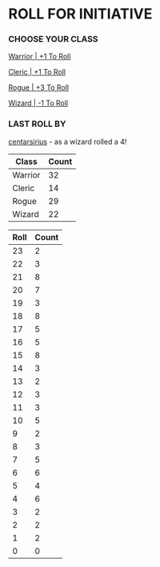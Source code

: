 # ROLL FOR INITIATIVE
### CHOOSE YOUR CLASS

[Warrior | +1 To Roll](https://github.com/benjaminsampica/benjaminsampica/issues/new?title=roll%7Cwarrior&body=Just+click+%27Submit+new+issue%27.)

[Cleric | +1 To Roll](https://github.com/benjaminsampica/benjaminsampica/issues/new?title=roll%7Ccleric&body=Just+click+%27Submit+new+issue%27.)

[Rogue | +3 To Roll](https://github.com/benjaminsampica/benjaminsampica/issues/new?title=roll%7Crogue&body=Just+click+%27Submit+new+issue%27.)

[Wizard | -1 To Roll](https://github.com/benjaminsampica/benjaminsampica/issues/new?title=roll%7Cwizard&body=Just+click+%27Submit+new+issue%27.)
### LAST ROLL BY
[centarsirius](https://www.github.com/centarsirius) - as a wizard rolled a 4!

|Class|Count|
|-|-|
|Warrior|32|
|Cleric|14|
|Rogue|29|
|Wizard|22|

|Roll|Count|
|-|-|
|23|2
|22|3
|21|8
|20|7
|19|3
|18|8
|17|5
|16|5
|15|8
|14|3
|13|2
|12|3
|11|3
|10|5
|9|2
|8|3
|7|5
|6|6
|5|4
|4|6
|3|2
|2|2
|1|2
|0|0
